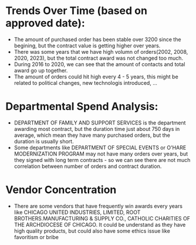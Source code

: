 # Trends Over Time (based on approved date):
- The amount of purchased order has been stable over 3200 since the begining, but the contract value is getting higher over years. 
- There was some years that we have high volumn of orders(2002, 2008, 2020, 2023), but the total contract award was not changed too much.
- During 2016 to 2020, we can see that the amount of contacts and total award go up together.
- The amount of orders could hit high every 4 - 5 years, this might be related to political changes, new technologis introduced, ...

# Departmental Spend Analysis:
- DEPARTMENT OF FAMILY AND SUPPORT SERVICES is the department awarding most contract, but the duration time just about 750 days in average, which mean they have many purchased orders, but the duration is usually short.
- Some departments like DEPARTMENT OF SPECIAL EVENTS or O'HARE MODERNIZATION PROGRAM may not have many orders over years, but they signed with long term contracts - so we can see there are not much correlation between number of orders and contract duration.

# Vendor Concentration
- There are some vendors that have frequently win awards every years like CHICAGO UNITED INDUSTRIES, LIMITED, ROOT BROTHERS.MANUFACTURING & SUPPLY CO., CATHOLIC CHARITIES OF THE ARCHDIOCESE OF CHICAGO. It could be understand as they have high quality products, but could also have some ethics issue like favoritism or bribe
